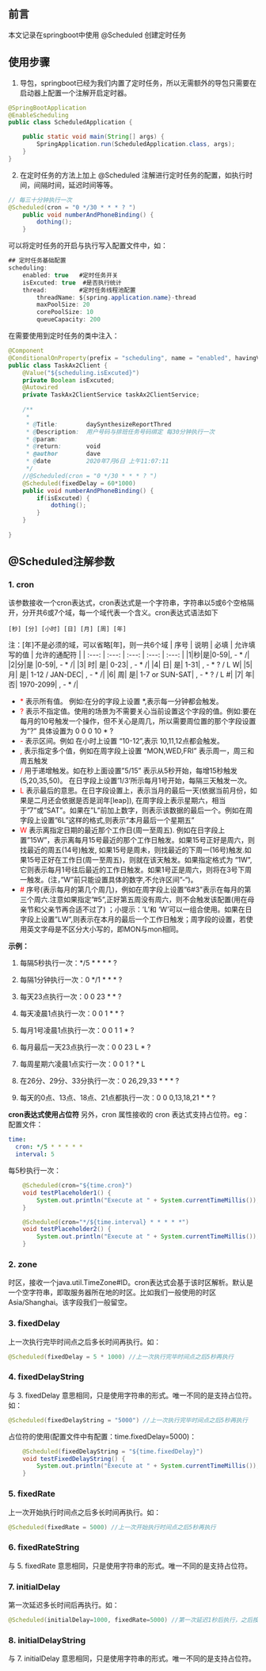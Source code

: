 ## 前言
本文记录在springboot中使用 @Scheduled 创建定时任务

## 使用步骤
1. 导包，springboot已经为我们内置了定时任务，所以无需额外的导包只需要在启动器上配置一个注解开启定时器。
```java
@SpringBootApplication
@EnableScheduling
public class ScheduledApplication {

	public static void main(String[] args) {
		SpringApplication.run(ScheduledApplication.class, args);
	}
}
```
2. 在定时任务的方法上加上 @Scheduled 注解进行定时任务的配置，如执行时间，间隔时间，延迟时间等等。
```java
// 每三十分钟执行一次
@Scheduled(cron = "0 */30 * * * ? ")
	public void numberAndPhoneBinding() {
		dothing();
	}
```
可以将定时任务的开启与执行写入配置文件中，如：
```java
## 定时任务基础配置
scheduling:
    enabled: true   #定时任务开关
    isExcuted: true  #是否执行统计
    thread:         #定时任务线程池配置
        threadName: ${spring.application.name}-thread
        maxPoolSize: 20
        corePoolSize: 10
        queueCapacity: 200
```
在需要使用到定时任务的类中注入：
```java
@Component
@ConditionalOnProperty(prefix = "scheduling", name = "enabled", havingValue = "true")
public class TaskAx2Client {
	@Value("${scheduling.isExcuted}")
	private Boolean isExcuted;
	@Autowired
	private TaskAx2ClientService taskAx2ClientService;
	
	/**
	 * 
	 * @Title:        daySynthesizeReportThred 
	 * @Description:  用户号码与排班任务号码绑定 每30分钟执行一次 
	 * @param:            
	 * @return:       void    
	 * @author        dave
	 * @date          2020年7月6日 上午11:07:11
	 */
	//@Scheduled(cron = "0 */30 * * * ? ")
	@Scheduled(fixedDelay = 60*1000)
	public void numberAndPhoneBinding() {
		if(isExcuted) {
			dothing();
		}
	}
	
}
```
## @Scheduled注解参数
### 1. cron
该参数接收一个cron表达式，cron表达式是一个字符串，字符串以5或6个空格隔开，分开共6或7个域，每一个域代表一个含义。cron表达式语法如下
```
[秒] [分] [小时] [日] [月] [周] [年]
```
注：[年]不是必须的域，可以省略[年]，则一共6个域
| 序号 | 说明 | 必填 | 允许填写的值 | 允许的通配符 |
| :---:  |  :---:  |  :---:  |  :---:  |  :---:  |
|1|秒|是|0-59|, - * /|
|2|分|是	|0-59|, - * /|
|3|	时|	是|	0-23|	, - * /|
|4|	日|	是|	1-31|	, - * ? / L W|
|5|	月|	是|	1-12 / JAN-DEC|	, - * /|
|6|	周|	是|	1-7 or SUN-SAT|	, - * ? / L #|
|7|	年|	否|	1970-2099|	, - * /|


- <font color='red'> \* </font> 表示所有值。 例如:在分的字段上设置 *,表示每一分钟都会触发。
- <font color='red'> ? </font> 表示不指定值。使用的场景为不需要关心当前设置这个字段的值。例如:要在每月的10号触发一个操作，但不关心是周几，所以需要周位置的那个字段设置为”?” 具体设置为 0 0 0 10 * ?
- <font color='red'> \- </font> 表示区间。例如 在小时上设置 “10-12”,表示 10,11,12点都会触发。
- <font color='red'> , </font> 表示指定多个值，例如在周字段上设置 “MON,WED,FRI” 表示周一，周三和周五触发
- <font color='red'> / </font> 用于递增触发。如在秒上面设置”5/15” 表示从5秒开始，每增15秒触发(5,20,35,50)。 在日字段上设置’1/3’所示每月1号开始，每隔三天触发一次。
- <font color='red'> L </font> 表示最后的意思。在日字段设置上，表示当月的最后一天(依据当前月份，如果是二月还会依据是否是润年[leap]), 在周字段上表示星期六，相当于”7”或”SAT”。如果在”L”前加上数字，则表示该数据的最后一个。例如在周字段上设置”6L”这样的格式,则表示“本月最后一个星期五”
- <font color='red'> W </font> 表示离指定日期的最近那个工作日(周一至周五). 例如在日字段上置”15W”，表示离每月15号最近的那个工作日触发。如果15号正好是周六，则找最近的周五(14号)触发, 如果15号是周未，则找最近的下周一(16号)触发.如果15号正好在工作日(周一至周五)，则就在该天触发。如果指定格式为 “1W”,它则表示每月1号往后最近的工作日触发。如果1号正是周六，则将在3号下周一触发。(注，”W”前只能设置具体的数字,不允许区间”-“)。
- <font color='red'> \# </font> 序号(表示每月的第几个周几)，例如在周字段上设置”6#3”表示在每月的第三个周六.注意如果指定”#5”,正好第五周没有周六，则不会触发该配置(用在母亲节和父亲节再合适不过了) ；小提示：’L’和 ‘W’可以一组合使用。如果在日字段上设置”LW”,则表示在本月的最后一个工作日触发；周字段的设置，若使用英文字母是不区分大小写的，即MON与mon相同。

**示例：**
1. 每隔5秒执行一次：*/5 * * * * ?

2. 每隔1分钟执行一次：0 */1 * * * ?

3. 每天23点执行一次：0 0 23 * * ?

4. 每天凌晨1点执行一次：0 0 1 * * ?

5. 每月1号凌晨1点执行一次：0 0 1 1 * ?

6. 每月最后一天23点执行一次：0 0 23 L * ?

7. 每周星期六凌晨1点实行一次：0 0 1 ? * L

8. 在26分、29分、33分执行一次：0 26,29,33 * * * ?

9. 每天的0点、13点、18点、21点都执行一次：0 0 0,13,18,21 * * ?

**cron表达式使用占位符**
另外，cron 属性接收的 cron 表达式支持占位符。eg：
配置文件：
```yml
time:
  cron: */5 * * * * *
  interval: 5
```
每5秒执行一次：
```java
    @Scheduled(cron="${time.cron}")
    void testPlaceholder1() {
        System.out.println("Execute at " + System.currentTimeMillis());
    }

    @Scheduled(cron="*/${time.interval} * * * * *")
    void testPlaceholder2() {
        System.out.println("Execute at " + System.currentTimeMillis());
    }
```
### 2. zone
时区，接收一个java.util.TimeZone#ID。cron表达式会基于该时区解析。默认是一个空字符串，即取服务器所在地的时区。比如我们一般使用的时区Asia/Shanghai。该字段我们一般留空。

### 3. fixedDelay
上一次执行完毕时间点之后多长时间再执行。如：
```java
@Scheduled(fixedDelay = 5 * 1000) //上一次执行完毕时间点之后5秒再执行
```
### 4. fixedDelayString
与 3. fixedDelay 意思相同，只是使用字符串的形式。唯一不同的是支持占位符。如：
```java
@Scheduled(fixedDelayString = "5000") //上一次执行完毕时间点之后5秒再执行
```
占位符的使用(配置文件中有配置：time.fixedDelay=5000)：
```java
    @Scheduled(fixedDelayString = "${time.fixedDelay}")
    void testFixedDelayString() {
        System.out.println("Execute at " + System.currentTimeMillis());
    }
```
### 5. fixedRate
上一次开始执行时间点之后多长时间再执行。如：
```java
@Scheduled(fixedRate = 5000) //上一次开始执行时间点之后5秒再执行
```
### 6. fixedRateString
与 5. fixedRate 意思相同，只是使用字符串的形式。唯一不同的是支持占位符。
### 7. initialDelay
第一次延迟多长时间后再执行。如：
```java
@Scheduled(initialDelay=1000, fixedRate=5000) //第一次延迟1秒后执行，之后按fixedRate的规则每5秒执行一次
```
### 8. initialDelayString
与 7. initialDelay 意思相同，只是使用字符串的形式。唯一不同的是支持占位符。